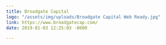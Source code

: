 ```yaml
---
title: Broadgate Capital
logo: "/assets/img/uploads/Broadgate Capital Web Ready.jpg"
link: https://www.broadgatecap.com/
date: 2019-01-03 12:25:03 -0600

---
```

